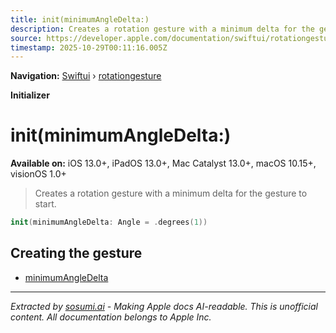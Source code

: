 ```yaml
---
title: init(minimumAngleDelta:)
description: Creates a rotation gesture with a minimum delta for the gesture to start.
source: https://developer.apple.com/documentation/swiftui/rotationgesture/init(minimumangledelta:)
timestamp: 2025-10-29T00:11:16.005Z
---
```


**Navigation:** [Swiftui](/documentation/swiftui) › [rotationgesture](/documentation/swiftui/rotationgesture)

**Initializer**

# init(minimumAngleDelta:)

**Available on:** iOS 13.0+, iPadOS 13.0+, Mac Catalyst 13.0+, macOS 10.15+, visionOS 1.0+

> Creates a rotation gesture with a minimum delta for the gesture to start.

```swift
init(minimumAngleDelta: Angle = .degrees(1))
```

## Creating the gesture

- [minimumAngleDelta](/documentation/swiftui/rotationgesture/minimumangledelta)

---

*Extracted by [sosumi.ai](https://sosumi.ai) - Making Apple docs AI-readable.*
*This is unofficial content. All documentation belongs to Apple Inc.*
